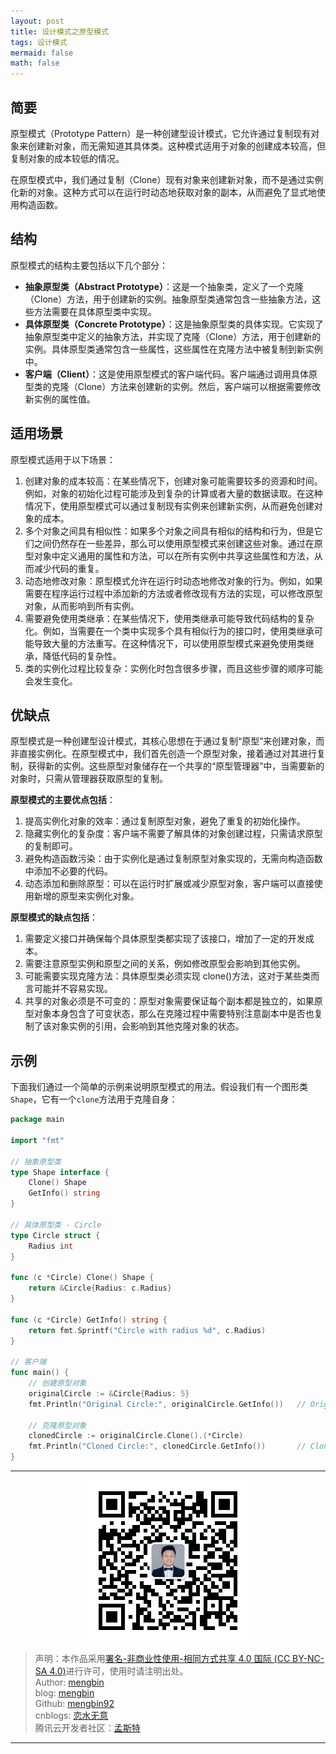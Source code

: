 ```yaml
---
layout: post
title: 设计模式之原型模式
tags: 设计模式
mermaid: false
math: false
---  
```


## 简要

原型模式（Prototype Pattern）是一种创建型设计模式，它允许通过复制现有对象来创建新对象，而无需知道其具体类。这种模式适用于对象的创建成本较高，但复制对象的成本较低的情况。

在原型模式中，我们通过复制（Clone）现有对象来创建新对象，而不是通过实例化新的对象。这种方式可以在运行时动态地获取对象的副本，从而避免了显式地使用构造函数。  

## 结构  

原型模式的结构主要包括以下几个部分：  

- **抽象原型类（Abstract Prototype）**：这是一个抽象类，定义了一个克隆（Clone）方法，用于创建新的实例。抽象原型类通常包含一些抽象方法，这些方法需要在具体原型类中实现。
- **具体原型类（Concrete Prototype）**：这是抽象原型类的具体实现。它实现了抽象原型类中定义的抽象方法，并实现了克隆（Clone）方法，用于创建新的实例。具体原型类通常包含一些属性，这些属性在克隆方法中被复制到新实例中。
- **客户端（Client）**：这是使用原型模式的客户端代码。客户端通过调用具体原型类的克隆（Clone）方法来创建新的实例。然后，客户端可以根据需要修改新实例的属性值。

## 适用场景

原型模式适用于以下场景：

1. 创建对象的成本较高：在某些情况下，创建对象可能需要较多的资源和时间。例如，对象的初始化过程可能涉及到复杂的计算或者大量的数据读取。在这种情况下，使用原型模式可以通过复制现有实例来创建新实例，从而避免创建对象的成本。
2. 多个对象之间具有相似性：如果多个对象之间具有相似的结构和行为，但是它们之间仍然存在一些差异，那么可以使用原型模式来创建这些对象。通过在原型对象中定义通用的属性和方法，可以在所有实例中共享这些属性和方法，从而减少代码的重复。
3. 动态地修改对象：原型模式允许在运行时动态地修改对象的行为。例如，如果需要在程序运行过程中添加新的方法或者修改现有方法的实现，可以修改原型对象，从而影响到所有实例。
4. 需要避免使用类继承：在某些情况下，使用类继承可能导致代码结构的复杂化。例如，当需要在一个类中实现多个具有相似行为的接口时，使用类继承可能导致大量的方法重写。在这种情况下，可以使用原型模式来避免使用类继承，降低代码的复杂性。
5. 类的实例化过程比较复杂：实例化时包含很多步骤，而且这些步骤的顺序可能会发生变化。


## 优缺点

原型模式是一种创建型设计模式，其核心思想在于通过复制“原型”来创建对象，而非直接实例化。在原型模式中，我们首先创造一个原型对象，接着通过对其进行复制，获得新的实例。这些原型对象储存在一个共享的“原型管理器”中，当需要新的对象时，只需从管理器获取原型的复制。

**原型模式的主要优点包括**：

1. 提高实例化对象的效率：通过复制原型对象，避免了重复的初始化操作。
2. 隐藏实例化的复杂度：客户端不需要了解具体的对象创建过程，只需请求原型的复制即可。
3. 避免构造函数污染：由于实例化是通过复制原型对象实现的，无需向构造函数中添加不必要的代码。
4. 动态添加和删除原型：可以在运行时扩展或减少原型对象，客户端可以直接使用新增的原型来实例化对象。

**原型模式的缺点包括**：

1. 需要定义接口并确保每个具体原型类都实现了该接口，增加了一定的开发成本。
2. 需要注意原型实例和原型之间的关系，例如修改原型会影响到其他实例。
3. 可能需要实现克隆方法：具体原型类必须实现 clone()方法，这对于某些类而言可能并不容易实现。
4. 共享的对象必须是不可变的：原型对象需要保证每个副本都是独立的，如果原型对象本身包含了可变状态，那么在克隆过程中需要特别注意副本中是否也复制了该对象实例的引用，会影响到其他克隆对象的状态。

## 示例  

下面我们通过一个简单的示例来说明原型模式的用法。假设我们有一个图形类`Shape`，它有一个`clone`方法用于克隆自身：  

```go
package main

import "fmt"

// 抽象原型类
type Shape interface {
    Clone() Shape
    GetInfo() string
}

// 具体原型类 - Circle
type Circle struct {
    Radius int
}

func (c *Circle) Clone() Shape {
    return &Circle{Radius: c.Radius}
}

func (c *Circle) GetInfo() string {
    return fmt.Sprintf("Circle with radius %d", c.Radius)
}

// 客户端
func main() {
    // 创建原型对象
    originalCircle := &Circle{Radius: 5}
    fmt.Println("Original Circle:", originalCircle.GetInfo())   // Original Circle: Circle with radius 5

    // 克隆原型对象
    clonedCircle := originalCircle.Clone().(*Circle)
    fmt.Println("Cloned Circle:", clonedCircle.GetInfo())       // Cloned Circle: Circle with radius 5
}
```

---

<div align="center">
  <img src="../img/qrcode_wechat.jpg" alt="孟斯特">
</div>

> 声明：本作品采用[署名-非商业性使用-相同方式共享 4.0 国际 (CC BY-NC-SA 4.0)](https://creativecommons.org/licenses/by-nc-sa/4.0/deed.zh)进行许可，使用时请注明出处。  
> Author: [mengbin](mengbin1992@outlook.com)  
> blog: [mengbin](https://mengbin.top)  
> Github: [mengbin92](https://mengbin92.github.io/)  
> cnblogs: [恋水无意](https://www.cnblogs.com/lianshuiwuyi/)  
> 腾讯云开发者社区：[孟斯特](https://cloud.tencent.com/developer/user/6649301)  

---
